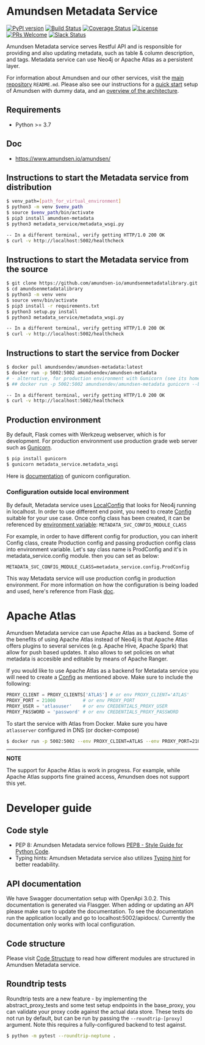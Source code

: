 # Amundsen Metadata Service
[![PyPI version](https://badge.fury.io/py/amundsen-metadata.svg)](https://badge.fury.io/py/amundsen-metadata)
[![Build Status](https://api.travis-ci.com/lyft/amundsenmetadatalibrary.svg?branch=master)](https://travis-ci.com/lyft/amundsenmetadatalibrary)
[![Coverage Status](https://img.shields.io/codecov/c/github/lyft/amundsenmetadatalibrary/master.svg)](https://codecov.io/github/lyft/amundsenmetadatalibrary?branch=master)
[![License](https://img.shields.io/:license-Apache%202-blue.svg)](LICENSE)
[![PRs Welcome](https://img.shields.io/badge/PRs-welcome-brightgreen.svg)](#developer-guide)
[![Slack Status](https://img.shields.io/badge/slack-join_chat-white.svg?logo=slack&style=social)](https://amundsenworkspace.slack.com/join/shared_invite/enQtNTk2ODQ1NDU1NDI0LTc3MzQyZmM0ZGFjNzg5MzY1MzJlZTg4YjQ4YTU0ZmMxYWU2MmVlMzhhY2MzMTc1MDg0MzRjNTA4MzRkMGE0Nzk)

Amundsen Metadata service serves Restful API and is responsible for providing and also updating metadata, such as table & column description, and tags. Metadata service can use Neo4j or Apache Atlas as a persistent layer.

For information about Amundsen and our other services, visit the [main repository](https://github.com/amundsen-io/amundsen#amundsen) `README.md`. Please also see our instructions for a [quick start](https://github.com/amundsen-io/amundsen/blob/master/docs/installation.md#bootstrap-a-default-version-of-amundsen-using-docker) setup  of Amundsen with dummy data, and an [overview of the architecture](https://github.com/amundsen-io/amundsen/blob/master/docs/architecture.md#architecture).

## Requirements
- Python >= 3.7

## Doc
- https://www.amundsen.io/amundsen/

## Instructions to start the Metadata service from distribution
```bash
$ venv_path=[path_for_virtual_environment]
$ python3 -m venv $venv_path
$ source $venv_path/bin/activate
$ pip3 install amundsen-metadata
$ python3 metadata_service/metadata_wsgi.py

-- In a different terminal, verify getting HTTP/1.0 200 OK
$ curl -v http://localhost:5002/healthcheck
```

## Instructions to start the Metadata service from the source
```bash
$ git clone https://github.com/amundsen-io/amundsenmetadatalibrary.git
$ cd amundsenmetadatalibrary
$ python3 -m venv venv
$ source venv/bin/activate
$ pip3 install -r requirements.txt
$ python3 setup.py install
$ python3 metadata_service/metadata_wsgi.py

-- In a different terminal, verify getting HTTP/1.0 200 OK
$ curl -v http://localhost:5002/healthcheck
```

## Instructions to start the service from Docker

```bash
$ docker pull amundsendev/amundsen-metadata:latest
$ docker run -p 5002:5002 amundsendev/amundsen-metadata
# - alternative, for production environment with Gunicorn (see its homepage link below)
$ ## docker run -p 5002:5002 amundsendev/amundsen-metadata gunicorn --bind 0.0.0.0:5002 metadata_service.metadata_wsgi

-- In a different terminal, verify getting HTTP/1.0 200 OK
$ curl -v http://localhost:5002/healthcheck
```


## Production environment
By default, Flask comes with Werkzeug webserver, which is for development. For production environment use production grade web server such as [Gunicorn](https://gunicorn.org/ "Gunicorn").

```bash
$ pip install gunicorn
$ gunicorn metadata_service.metadata_wsgi
```
Here is [documentation](https://docs.gunicorn.org/en/latest/run.html "documentation") of gunicorn configuration.

### Configuration outside local environment
By default, Metadata service uses [LocalConfig](https://github.com/amundsen-io/amundsenmetadatalibrary/blob/master/metadata_service/config.py "LocalConfig") that looks for Neo4j running in localhost.
In order to use different end point, you need to create [Config](https://github.com/amundsen-io/amundsenmetadatalibrary/blob/master/metadata_service/config.py "Config") suitable for your use case. Once config class has been created, it can be referenced by [environment variable](https://github.com/amundsen-io/amundsenmetadatalibrary/blob/master/metadata_service/metadata_wsgi.py "environment variable"): `METADATA_SVC_CONFIG_MODULE_CLASS`

For example, in order to have different config for production, you can inherit Config class, create Production config and passing production config class into environment variable. Let's say class name is ProdConfig and it's in metadata_service.config module. then you can set as below:

`METADATA_SVC_CONFIG_MODULE_CLASS=metadata_service.config.ProdConfig`

This way Metadata service will use production config in production environment. For more information on how the configuration is being loaded and used, here's reference from Flask [doc](http://flask.pocoo.org/docs/1.0/config/#development-production "doc").

# Apache Atlas
Amundsen Metadata service can use Apache Atlas as a backend. Some of the benefits of using Apache Atlas instead of Neo4j is that Apache Atlas offers plugins to several services (e.g. Apache Hive, Apache Spark) that allow for push based updates. It also allows to set policies on what metadata is accesible and editable by means of Apache Ranger.

If you would like to use Apache Atlas as a backend for Metadata service you will need to create a [Config](https://github.com/amundsen-io/amundsenmetadatalibrary/blob/master/metadata_service/config.py "Config") as mentioned above. Make sure to include the following:

```python
PROXY_CLIENT = PROXY_CLIENTS['ATLAS'] # or env PROXY_CLIENT='ATLAS'
PROXY_PORT = 21000          # or env PROXY_PORT
PROXY_USER = 'atlasuser'    # or env CREDENTIALS_PROXY_USER
PROXY_PASSWORD = 'password' # or env CREDENTIALS_PROXY_PASSWORD
```

To start the service with Atlas from Docker. Make sure you have `atlasserver` configured in DNS (or docker-compose)

```bash
$ docker run -p 5002:5002 --env PROXY_CLIENT=ATLAS --env PROXY_PORT=21000 --env PROXY_HOST=atlasserver --env CREDENTIALS_PROXY_USER=atlasuser --env CREDENTIALS_PROXY_PASSWORD=password amundsen-metadata:latest
```

---
**NOTE**

The support for Apache Atlas is work in progress. For example, while Apache Atlas supports fine grained access, Amundsen does not support this yet.

# Developer guide
## Code style
- PEP 8: Amundsen Metadata service follows [PEP8 - Style Guide for Python Code](https://www.python.org/dev/peps/pep-0008/ "PEP8 - Style Guide for Python Code").
- Typing hints: Amundsen Metadata service also utilizes [Typing hint](https://docs.python.org/3/library/typing.html "Typing hint") for better readability.

## API documentation

We have Swagger documentation setup with OpenApi 3.0.2. This documentation is generated via Flasgger. When adding or updating an API please make sure to update the documentation. To see the documentation run the application locally and go to localhost:5002/apidocs/. Currently the documentation only works with local configuration.

## Code structure
Please visit [Code Structure](docs/structure.md) to read how different modules are structured in Amundsen Metadata service.

## Roundtrip tests
Roundtrip tests are a new feature - by implementing the abstract_proxy_tests and some test setup endpoints in the base_proxy, you can validate your proxy code against the actual data store. These tests do not run by default, but can be run by passing the `--roundtrip-[proxy]` argument. Note this requires
a fully-configured backend to test against.
```bash
$ python -m pytest --roundtrip-neptune .
```